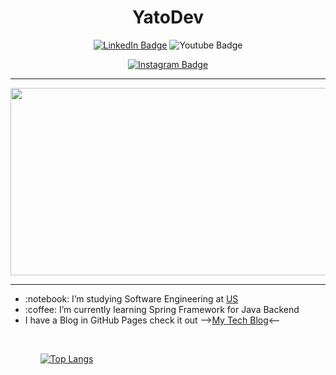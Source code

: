 <h1 align="center">YatoDev</h1>

<div id="badges" align="center">
  <a href="https://www.linkedin.com/in/miguel-hern%C3%A1ndez-677a7020b/" target="_blank"><img src="https://img.shields.io/badge/LinkedIn-blue?style=for-the-badge&logo=linkedin&logoColor=white" alt="LinkedIn Badge" /></a>
  
  <img src="https://img.shields.io/badge/YouTube-red?style=for-the-badge&logo=youtube&logoColor=white" alt="Youtube Badge"/>
  
  <a href="https://www.instagram.com/yatodev/" target="_blank"><img src="https://img.shields.io/badge/Instagram-black?logo=instagram&logoColor=white&style=for-the-badge" alt="Instagram Badge" /></a>

</div>

<hr/>
<div align="center">
    <img src="https://media.giphy.com/media/11kEuHSQAXXiGQ/giphy.gif" width="600" height="300"/>
</div>
<hr/>

<ul>
  <li>:notebook: I’m  studying Software Engineering at <a href="https://www.us.es/">US</a></li>

  <li>:coffee: I’m currently learning Spring Framework for Java Backend
    
  <li>I have a Blog in GitHub Pages check it out --><a href="https://yato03.github.io/">My Tech Blog</a><--</li>
 
<ul/>
<br/>
    
[![Top Langs](https://github-readme-stats.vercel.app/api/top-langs/?username=Yato03&layout=compact&theme=vision-friendly-dark)](https://github.com/anuraghazra/github-readme-stats)

